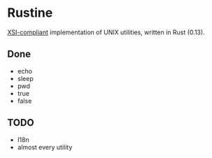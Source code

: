 # Rustine

[XSI-compliant](http://pubs.opengroup.org/onlinepubs/9699919799/utilities/V3_chap04.html) implementation of UNIX utilities, written in Rust (0.13).

## Done

* echo
* sleep
* pwd
* true
* false

## TODO

* l18n
* almost every utility

